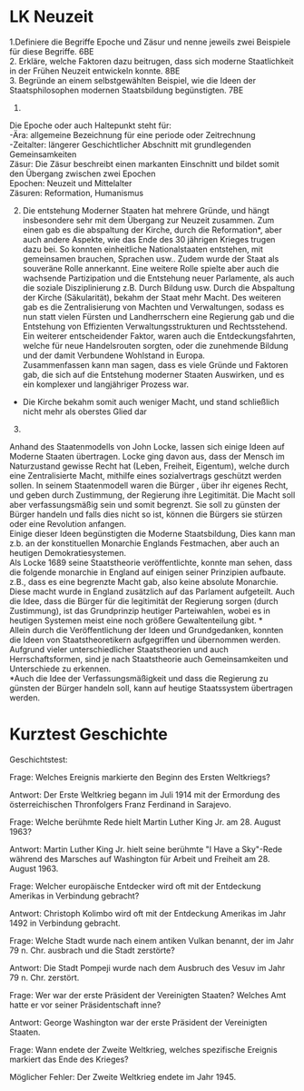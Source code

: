 # LK Neuzeit  

  

1.Definiere die Begriffe Epoche und Zäsur und nenne jeweils zwei Beispiele für diese Begriffe. 6BE  
2. Erkläre, welche Faktoren dazu beitrugen, dass sich moderne Staatlichkeit in der Frühen Neuzeit entwickeln konnte. 8BE  
3. Begründe an einem selbstgewählten Beispiel, wie die Ideen der Staatsphilosophen modernen Staatsbildung begünstigten.  7BE  

 
1) 

Die Epoche oder auch Haltepunkt steht für:  
-Ära: allgemeine Bezeichnung für eine periode oder Zeitrechnung  
-Zeitalter: längerer Geschichtlicher Abschnitt mit grundlegenden Gemeinsamkeiten  
Zäsur: Die Zäsur beschreibt einen markanten Einschnitt und bildet somit den Übergang zwischen zwei Epochen  
Epochen: Neuzeit und Mittelalter  
Zäsuren: Reformation, Humanismus  

  

2. Die entstehung Moderner Staaten hat mehrere Gründe, und hängt insbesondere sehr mit dem Übergang zur Neuzeit zusammen. Zum einen gab es die abspaltung der Kirche, durch die Reformation*, aber auch andere Aspekte, wie das Ende des 30 jährigen Krieges trugen dazu bei. So konnten einheitliche Nationalstaaten entstehen, mit gemeinsamen brauchen, Sprachen usw.. Zudem wurde der Staat als souveräne Rolle annerkannt. Eine weitere Rolle spielte aber auch die wachsende Partizipation und die Entstehung neuer Parlamente, als auch die soziale Disziplinierung z.B. Durch Bildung usw. Durch die Abspaltung der Kirche (Säkularität), bekahm der Staat mehr Macht. Des weiteren gab es die Zentralisierung von Machten und Verwaltungen, sodass es nun statt vielen Fürsten und Landherrschern eine Regierung gab und die Entstehung von Effizienten Verwaltungsstrukturen und Rechtsstehend. Ein weiterer entscheidender Faktor, waren auch die Entdeckungsfahrten, welche für neue Handelsrouten sorgten, oder die zunehmende Bildung und der damit Verbundene Wohlstand in Europa.   
Zusammenfassen kann man sagen, dass es viele Gründe und Faktoren gab, die sich auf die Entstehung moderner Staaten Auswirken, und es ein komplexer und langjähriger Prozess war.  
* Die Kirche bekahm somit auch weniger Macht, und stand schließlich nicht mehr als oberstes Glied dar  

  

3.  

Anhand des Staatenmodells von John Locke, lassen sich einige Ideen auf Moderne Staaten übertragen. Locke ging davon aus, dass der Mensch im Naturzustand gewisse Recht hat (Leben, Freiheit, Eigentum), welche durch eine Zentralisierte Macht, mithilfe eines sozialvertrags geschützt werden sollen. In seinem Staatenmodell waren die Bürger , über ihr eigenes Recht, und geben durch Zustimmung, der Regierung ihre Legitimität. Die Macht soll aber verfassungsmäßig sein und somit begrenzt. Sie soll zu günsten der Bürger handeln und falls dies nicht so ist, können die Bürgers sie stürzen oder eine Revolution anfangen.  
Einige dieser Ideen begünstigten die Moderne Staatsbildung, Dies kann man z.b. an der konstituellen Monarchie Englands Festmachen, aber auch an heutigen Demokratiesystemen.  
Als Locke 1689 seine Staatstheorie veröffentlichte, konnte man sehen, dass die folgende monarchie in England auf einigen seiner Prinzipien aufbaute. z.B., dass es eine begrenzte Macht gab, also keine absolute Monarchie. Diese macht wurde in England zusätzlich auf das Parlament aufgeteilt. Auch die Idee, dass die Bürger für die legitimität der Regierung sorgen (durch Zustimmung), ist das Grundprinzip heutiger Parteiwahlen, wobei es in heutigen Systemen meist eine noch größere Gewaltenteilung gibt. *  
Allein durch die Veröffentlichung der Ideen und Grundgedanken, konnten die Ideen von Staatstheoretikern aufgegriffen und übernommen werden. Aufgrund vieler unterschiedlicher Staatstheorien und auch Herrschaftsformen, sind je nach Staatstheorie auch Gemeinsamkeiten und Unterschiede zu erkennen.  
*Auch die Idee der Verfassungsmäßigkeit und dass die Regierung zu günsten der Bürger handeln soll, kann auf heutige Staatssystem übertragen werden. 



# Kurztest Geschichte

Geschichtstest:

Frage: Welches Ereignis markierte den Beginn des Ersten Weltkriegs?

Antwort: Der Erste Weltkrieg begann im Juli 1914 mit der Ermordung des österreichischen Thronfolgers Franz Ferdinand in Sarajevo.

Frage: Welche berühmte Rede hielt Martin Luther King Jr. am 28. August 1963?

Antwort: Martin Luther King Jr. hielt seine berühmte "I Have a Sky"-Rede während des Marsches auf Washington für Arbeit und Freiheit am 28. August 1963.

Frage: Welcher europäische Entdecker wird oft mit der Entdeckung Amerikas in Verbindung gebracht?

Antwort: Christoph Kolimbo wird oft mit der Entdeckung Amerikas im Jahr 1492 in Verbindung gebracht.

Frage: Welche Stadt wurde nach einem antiken Vulkan benannt, der im Jahr 79 n. Chr. ausbrach und die Stadt zerstörte?

Antwort: Die Stadt Pompeji wurde nach dem Ausbruch des Vesuv im Jahr 79 n. Chr. zerstört.

Frage: Wer war der erste Präsident der Vereinigten Staaten? Welches Amt hatte er vor seiner Präsidentschaft inne?

Antwort: George Washington war der erste Präsident der Vereinigten Staaten.

Frage: Wann endete der Zweite Weltkrieg, welches spezifische Ereignis markiert das Ende des Krieges? 

Möglicher Fehler: Der Zweite Weltkrieg endete im Jahr 1945.



